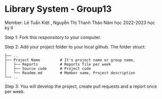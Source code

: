 # Library System - Group13
Member: Lê Tuấn Kiệt ,  Nguyễn Thị Thanh Thảo
Năm học 2022-2023 học kỳ II

Step 1: Fork this responsitory to your computer.

Step 2: Add your project folder to your local github. The folder struct: 

```
├── ..
├── Project Name         # It's project name or group name,
│   ├── Reports          # Reports file per week
│   ├── Source code      # Project code
│   └── Readme.md        # Member name, Project description
└── ..
```

Step 3: You will develop the project, create pull requests and a report once per week.
